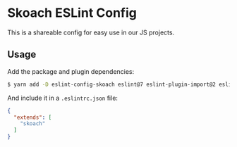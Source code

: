 # Skoach ESLint Config

This is a shareable config for easy use in our JS projects.

## Usage

Add the package and plugin dependencies:

```bash
$ yarn add -D eslint-config-skoach eslint@7 eslint-plugin-import@2 eslint-plugin-jest@24 eslint-plugin-lodash-fp@2 eslint-plugin-react@7 eslint-plugin-react-hooks@4 eslint-plugin-regexp@0.11
```

And include it in a `.eslintrc.json` file:

```json
{
  "extends": [
    "skoach"
  ]
}
```
